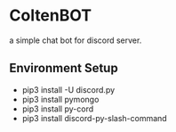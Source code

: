 # ColtenBOT
a simple chat bot for discord server.

## Environment Setup

- pip3 install -U discord.py
- pip3 install pymongo
- pip3 install py-cord
- pip3 install discord-py-slash-command
